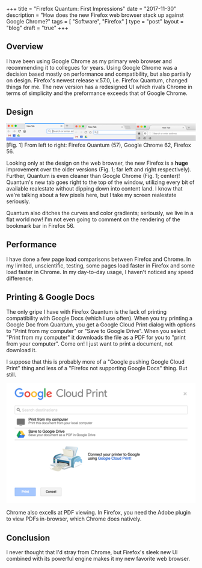 +++
title = "Firefox Quantum: First Impressions"
date = "2017-11-30"
description = "How does the new Firefox web browser stack up against Google Chrome?"
tags = [ "Software", "Firefox" ]
type = "post"
layout = "blog"
draft = "true"
+++

## Overview

I have been using Google Chrome as my primary web browser and recommending it to collegues for years. Using Google Chrome was a decision based mostly on performance and compatibility, but also partially on design. Firefox's newest release v.57.0, i.e. Firefox Quantum, changed things for me. The new version has a redesigned UI which rivals Chrome in terms of simplicity and the preformance exceeds that of Google Chrome.

## Design

<img src="/images/blog/firefox-quantum/tab3.png">
[Fig. 1] From left to right: Firefox Quantum (57), Google Chrome 62, Firefox 56.

Looking only at the design on the web browser, the new Firefox is a **huge** improvement over the older versions (Fig. 1; far left and right respectively). Further, Quantum is even cleaner than Google Chrome (Fig. 1; center)! Quantum's new tab goes right to the top of the window, utilizing every bit of available realestate without dipping down into content land. I know that we're talking about a few pixels here, but I take my screen realestate seriously. 

Quantum also ditches the curves and color gradients; seriously, we live in a flat world now! I'm not even going to comment on the rendering of the bookmark bar in Firefox 56.

## Performance

I have done a few page load comparisons between Firefox and Chrome. In my limited, unscientific, testing, some pages load faster in Firefox and some load faster in Chrome. In my day-to-day usage, I haven't noticed any speed difference.

## Printing & Google Docs

The only gripe I have with Firefox Quantum is the lack of printing compatibility with Google Docs (which I use often). When you try printing a Google Doc from Quantum, you get a Google Cloud Print dialog with options to "Print from my computer" or "Save to Google Drive". When you select "Print from my computer" it downloads the file as a PDF for you to "print from your computer". Come on! I just want to print a document, not download it. 

I suppose that this is probably more of a "Google pushing Google Cloud Print" thing and less of a "Firefox not supporting Google Docs" thing. But still.

<img src="/images/blog/firefox-quantum/google-cloud-print.png">

Chrome also excells at PDF viewing. In Firefox, you need the Adobe plugin to view PDFs in-browser, which Chrome does natively. 


## Conclusion

I never thought that I'd stray from Chrome, but Firefox's sleek new UI combined with its powerful engine makes it my new favorite web browser. 